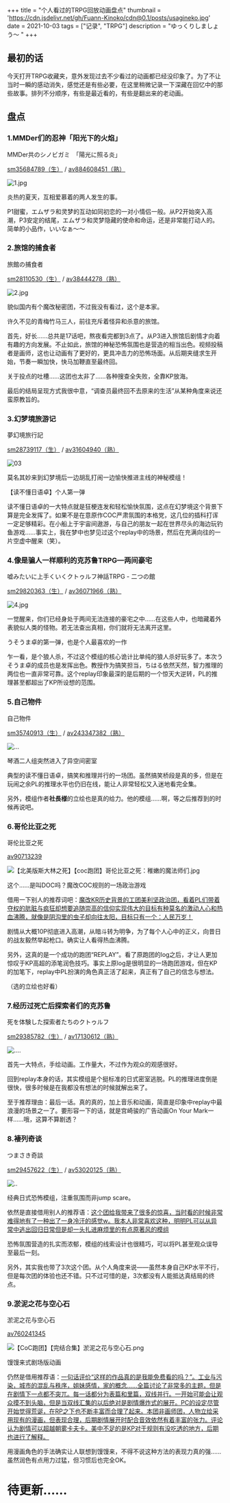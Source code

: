 +++
title = "个人看过的TRPG回放动画盘点"
thumbnail = 'https://cdn.jsdelivr.net/gh/Fuann-Kinoko/cdn@0.1/posts/usagineko.jpg'
date = 2021-10-03
tags = ["记录", "TRPG"]
description = "ゆっくりしましょう～ "
+++
## 最初的话

​		今天打开TRPG收藏夹，意外发现过去不少看过的动画都已经没印象了。为了不让当时一瞬的感动消失，感觉还是有些必要，在这里稍微记录一下深藏在回忆中的那些故事。排列不分顺序，有些是最近看的，有些是翻出来的老动画。

## 盘点

### **1.MMDer们的忍神「阳光下的火焰」**



MMDer共のシノビガミ　「陽光に照る炎」

[sm35684789（生）](https://www.nicovideo.jp/watch/sm35684789)  /  [av884608451（熟）](https://www.bilibili.com/video/BV16K4y1a77C)



![1.jpg](https://img.cdn.nimg.jp/s/nicovideo/thumbnails/35684789/35684789.99932834.original/r1280x720l?key=b17d55d0a0312b38cf7c770feaba35e8df10b4b6c4724e19a3b97adec48c7e4d)



炎热的夏天，互相爱慕着的两人发生的事。

P1甜蜜，エムザラ和灵梦的互动如同初恋的一对小情侣一般。从P2开始突入高潮，P3安定的结尾，エムザラ和灵梦隐藏的使命和命运，还是非常能打动人的。简单的小品作，いいなぁ～～



### **2.旅馆的捕食者**



旅館の捕食者

[sm28110530（生）](https://www.nicovideo.jp/watch/sm28110530)  /  [av38444278（熟）](https://www.bilibili.com/video/BV1Pt411v7zc)



![2.jpg](https://img.cdn.nimg.jp/s/nicovideo/thumbnails/28110530/28110530.original/r1280x720l?key=c849914e3ac5ca9630ac0f245c6d3ab531493154c808bfc39ca31b4946cbc5a8)



貌似国内有个魔改秘密团，不过我没有看过，这个是本家。

许久不见的青梅竹马三人，前往充斥着怪异和杀意的旅馆。

首先，好长……总共是17话吧，熬夜看完都到3点了。从P3进入旅馆后剧情才向着有趣的方向发展。不止如此，旅馆的神秘恐怖氛围也是营造的相当出色。视频投稿者是画师，这也让动画有了更好的，更具冲击力的恐怖场面。从后期夹缝求生开始，节奏一瞬加快，快马加鞭直至最终回。

关于投点的吐槽……这团也太非了……各种搜查全失败，全靠KP放海。

最后的结局呈现方式我很中意，“调查员最终回不去原来的生活”从某种角度来说还蛮原教旨的。



### **3.幻梦境旅游记**



夢幻境旅行記

[sm28739117（生）](https://www.nicovideo.jp/watch/sm28739117)  /  [av31604940（熟）](https://www.bilibili.com/video/BV12W411C7ZJ)



![03](https://i.loli.net/2021/10/04/AJfMuLaND6tmjYR.png)



莫名其妙来到幻梦境后一边胡乱打闹一边愉快推进主线的神秘模组！

【读不懂日语卓】个人第一弹

读不懂日语卓的一大特点就是狂梗连发和轻松愉快氛围，这点在幻梦境这个背景下算是完全发挥了。如果不是在意原作COC严肃氛围的本格党，这几位的插科打诨一定足够精彩。在小船上于宇宙间遨游，与自己的朋友一起在世界尽头的海边玩钓鱼游戏……事实上，我在梦中也梦见过这个replay中的场景，然后在充满向往的一片空虚中醒来（笑）。



### 4.**像是骗人一样顺利的克苏鲁TRPG—两间豪宅**



嘘みたいに上手くいくクトゥルフ神話TRPG - 二つの館

[sm29820363（生）](https://www.nicovideo.jp/watch/sm29820363)  /  [av36071966（熟）](https://www.bilibili.com/video/BV1ot41127NU)



![4.jpg](https://img.cdn.nimg.jp/s/nicovideo/thumbnails/29820363/29820363.original/r1280x720l?key=3cf53a4fb9a9b01f1954cc8c3e6e09bd4fe9ce5a1c76265e2f8561ed1ce840b6)



一觉醒来，你们已经身处于两间无法连接的豪宅之中……在这些人中，也暗藏着外表貌似人类的怪物。若无法查出真相，你们就将无法离开这里。

うそうま卓的第一弹，也是个人最喜欢的一作

乍一看，是个狼人杀，不过这个模组的核心诡计比单纯的狼人杀好玩多了。本次うそうま卓的成员也是发挥出色。教授作为搞笑担当，ちはる依然天然，智力推理的两位也一直非常可靠。这个replay印象最深的是后期的一个惊天大逆转，PL的推理甚至都超出了KP所设想的范围。



### **5.自己物件**



自己物件

[sm35740913（生）](https://www.nicovideo.jp/watch/sm35740913)  /  [av243347382（熟）](https://www.bilibili.com/video/BV1Cv411z7J6)



![...](https://img.cdn.nimg.jp/s/nicovideo/thumbnails/35740913/35740913.48395941.original/r1280x720l?key=126d8eff397e95790d2ff1de839bdcc29801356f3c5c3c558ad236cac8b9df59)

琴酒二人组突然进入了异空间密室

典型的读不懂日语卓，搞笑和推理并行的一场团。虽然搞笑桥段是真的多，但是在玩闹之余PL的推理水平也仍旧在线，能让人非常轻松又入迷地看完全集。

另外，模组作者**社長様**的立绘也是真的给力。他的模组……啊，等之后推荐到的时候再说吧。



### **6.哥伦比亚之死**



哥伦比亚之死

[av90713239](https://www.bilibili.com/video/BV1v7411F7mM)



![【北美版斯大林之死】【coc跑团】哥伦比亚之死：稚嫩的魔法师们.jpg](https://i.loli.net/2021/10/04/gWO3KIZJP6wlyGL.jpg)

这个……是叫DOC吗？魔改COC规则的一场政治游戏

借用一下别人的推荐词吧：<u>魔改KR历史背景的工团美利坚政治团，看着PL们带着夺权的肮脏与疯狂却想要追随崇高的信仰实现伟大的目标有种莫名的激动人心和热血沸腾，就像是阴沟里的虫子却向往太阳，目标只有一个：人民万岁！</u>

剧情从大概10P彻底进入高潮，从暗斗转为明争，为了每个人心中的正义，向昔日的战友毅然举起枪口。确实让人看得热血沸腾。

另外，这真的是一个成功的跑团“REPLAY”。看了原跑团的log之后，才让人更加惊叹于KP高超的添笔润色技巧。事实上原log是很明显的一场跑团游戏，但在KP的加笔下，replay中PL扮演的角色真正活了起来，真正有了自己的信念与想法。

（选的立绘也好看）



### **7.经历过死亡后探索者们的克苏鲁**



死を体験した探索者たちのクトゥルフ

[sm29385782（生）](https://www.nicovideo.jp/watch/sm29385782)  /  [av17130612（熟）](https://www.bilibili.com/video/BV1WW411h7JN)



![....](https://img.cdn.nimg.jp/s/nicovideo/thumbnails/29385782/29385782.original/r1280x720l?key=2c58f42d77af5cac9dab697644ae5ca4cc6939c11ef8050b5f45a5ea9e37be9b)



首先一大特点，手绘动画。工作量大，不过作为观众的观感很好。

回到replay本身的话，其实模组是个挺标准的日式密室逃脱。PL的推理进度倒是很快，很多时候是在我都没有想法的时候就解出来了。

至于推荐理由：最后一话。真的真的，加上音乐和动画，简直是印象中replay中最浪漫的场景之一了。要形容一下的话，就是宫崎骏的广告动画On Your Mark一样……哦，这算不算剧透？



### **8.褄列奇谈**



つまさき奇談

[sm29457622（生）](https://www.nicovideo.jp/watch/sm29457622) / [av53020125（熟）](https://www.bilibili.com/video/BV1J4411j7cF)



![..](https://img.cdn.nimg.jp/s/nicovideo/thumbnails/35171226/35171226.79940098.original/r1280x720l?key=da73fa743adfe76e2f6fa362f303c07d7fed0609cc5ce1aae9924cc8624c3b34)



经典日式恐怖模组，注重氛围而非jump scare。

依然是直接借用别人的推荐语：<u>这个团给我带来了很多的惊喜，当时看的时候非常难得地有了一种出了一身冷汗的感觉w。我本人非常喜欢这种，明明PL可以从异常中逃出回归日常但是却一头扎进麻烦里的有点原著风的模组</u>

恐怖氛围营造的扎实而浓郁，模组的线索设计也很精巧，可以将PL甚至观众误导至最后一刻。

另外，其实我也带了3次这个团。从个人角度来说——虽然本身自己KP水平不行，但是每次团的体验也还不错。只不过可惜的是，3次都没有人能抵达真结局的终点。



### **9.淤泥之花与空心石**



淤泥之花与空心石

[av760241345](https://www.bilibili.com/video/BV1v64y1y79w)



![【CoC跑团】【完结合集】淤泥之花与空心石.png](https://i.loli.net/2021/10/20/57kWn8XSsOJL13R.png)



馒馒来式剧场版动画

仍然是借用推荐语：<u>一句话评价“这样的作品真的是我能免费看的吗？”。工业与污染，城市的混乱与秩序，姐妹感情，家的概念……全篇讨论了非常多的主题，但是在剧情下一点都不突兀。每一话都分为表篇和里篇，双线并行。一开始可能会让观众摸不到头脑，但是当双线汇集的以后绝对是剧情爆炸式的展开。PC的设定尽管开始觉得荒诞，在RP之下也不断丰富而合理了起来。本团非画师团，人物立绘采用现有的漫画，但表现合理，后期剧情展开时配合音效依然有着丰富的张力。评论认为剧情可以超越朝雾卡夫卡。美中不足的是KP对于规则有没吃透的地方，后期也进行了解释。</u>

用漫画角色的手法确实让人联想到馒馒来，不得不说这种方法的表现力真的强……虽然润色有点用力过猛，但习惯后也完全OK。

# 待更新……

